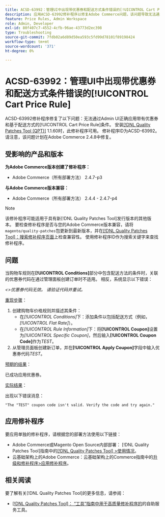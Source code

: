 ```yaml
---
title: ACSD-63992：管理UI中出现带优惠券和配送方式条件错误的[!UICONTROL Cart Price Rule]
description: 应用ACSD-63992修补程序以修复Adobe Commerce问题，该问题导致无法通过Admin UI正确应用带有优惠券和基于配送方法的条件的[!UICONTROL Cart Price Rule]。
feature: Price Rules, Admin Workspace
role: Admin, Developer
exl-id: 80f407c7-4552-4cfb-96ae-43773d2ec398
type: Troubleshooting
source-git-commit: 7fdb02a6d89d50ea593c5fd99d78101f89198424
workflow-type: tm+mt
source-wordcount: '371'
ht-degree: 0%

---
```


# ACSD-63992：管理UI中出现带优惠券和配送方式条件错误的[!UICONTROL Cart Price Rule]

ACSD-63992修补程序修复了以下问题：无法通过Admin UI正确应用带有优惠券和基于配送方式的[!UICONTROL Cart Price Rule]条件。 安装[[!DNL Quality Patches Tool (QPT)]](/help/tools/quality-patches-tool/quality-patches-tool-to-self-serve-quality-patches.md) 1.1.60时，此修补程序可用。 修补程序ID为ACSD-63992。 请注意，该问题计划在Adobe Commerce 2.4.8中修复。

## 受影响的产品和版本

**为Adobe Commerce版本创建了修补程序：**

* Adobe Commerce（所有部署方法） 2.4.7-p3

**与Adobe Commerce版本兼容：**

* Adobe Commerce（所有部署方法） 2.4.4 - 2.4.7-p4

>[!NOTE]
>
>该修补程序可能适用于具有新[!DNL Quality Patches Tool]发行版本的其他版本。 要检查修补程序是否与您的Adobe Commerce版本兼容，请将`magento/quality-patches`包更新到最新版本，并在[[!DNL Quality Patches Tool]：搜索修补程序页面](https://experienceleague.adobe.com/tools/commerce-quality-patches/?lang=zh-Hans)上检查兼容性。 使用修补程序ID作为搜索关键字来查找修补程序。

## 问题

当购物车规则在&#x200B;**[!UICONTROL Conditions]**&#x200B;部分中包含配送方法的条件时，关联的优惠券代码在通过管理面板创建订单时不适用。 相反，系统显示以下错误：

_&lt;>优惠券代码无效。 请验证代码并重试。_

<u>重现步骤</u>：

1. 创建购物车价格规则并描述其条件：
   * 在&#x200B;*[!UICONTROL Conditions]*&#x200B;下：添加条件以包括配送方式（例如，*[!UICONTROL Flat Rate]*）。
   * 在&#x200B;*[!UICONTROL Rule Information]*&#x200B;下：将&#x200B;**[!UICONTROL Coupon]**&#x200B;设置为&#x200B;*[!UICONTROL Specific Coupon]*，然后输入&#x200B;**[!UICONTROL Coupon Code]**&#x200B;作为&#x200B;*TEST*。
1. 从管理员面板创建新订单，并在&#x200B;**[!UICONTROL Apply Coupon]**&#x200B;字段中输入优惠券代码&#x200B;*TEST*。

<u>预期的结果</u>：

已成功应用优惠券。

<u>实际结果</u>：

出现以下错误消息：

```
"The "TEST" coupon code isn't valid. Verify the code and try again."
```

## 应用修补程序

要应用单独的修补程序，请根据您的部署方法使用以下链接：

* Adobe Commerce或Magento Open Source内部部署： [!DNL Quality Patches Tool]指南中的[[!DNL Quality Patches Tool] >使用情况](/help/tools/quality-patches-tool/usage.md)。
* 云基础架构上的Adobe Commerce：云基础架构上的Commerce指南中的[升级和修补程序>应用修补程序](https://experienceleague.adobe.com/docs/commerce-cloud-service/user-guide/develop/upgrade/apply-patches.html?lang=zh-Hans)。

## 相关阅读

要了解有关[!DNL Quality Patches Tool]的更多信息，请参阅：

* [[!DNL Quality Patches Tool]： “工具”指南中用于高质量修补程序的](/help/tools/quality-patches-tool/quality-patches-tool-to-self-serve-quality-patches.md)的自助服务工具。
